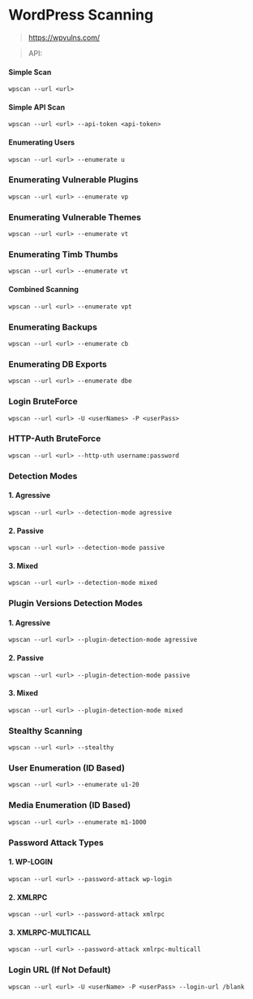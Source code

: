 # WordPress Scanning
> https://wpvulns.com/

> API: <Register and Get Your API>

#### Simple Scan
```
wpscan --url <url>
```

#### Simple API Scan

```
wpscan --url <url> --api-token <api-token>
```

#### Enumerating Users
```
wpscan --url <url> --enumerate u
```

### Enumerating Vulnerable Plugins

```
wpscan --url <url> --enumerate vp
```

### Enumerating Vulnerable Themes
```
wpscan --url <url> --enumerate vt
```

### Enumerating Timb Thumbs
```
wpscan --url <url> --enumerate vt
```

#### Combined Scanning

```
wpscan --url <url> --enumerate vpt
```

### Enumerating Backups

```
wpscan --url <url> --enumerate cb
```

### Enumerating DB Exports
```
wpscan --url <url> --enumerate dbe
```

### Login BruteForce
```
wpscan --url <url> -U <userNames> -P <userPass>
```

### HTTP-Auth BruteForce
```
wpscan --url <url> --http-uth username:password
```

### Detection Modes

#### 1. Agressive

```
wpscan --url <url> --detection-mode agressive
```

#### 2. Passive

```
wpscan --url <url> --detection-mode passive
```

#### 3.  Mixed

```
wpscan --url <url> --detection-mode mixed
```

### Plugin Versions Detection Modes

#### 1. Agressive

```
wpscan --url <url> --plugin-detection-mode agressive
```

#### 2. Passive

```
wpscan --url <url> --plugin-detection-mode passive
```

#### 3. Mixed

```
wpscan --url <url> --plugin-detection-mode mixed
```

### Stealthy Scanning

```
wpscan --url <url> --stealthy
```

### User Enumeration (ID Based)
```
wpscan --url <url> --enumerate u1-20
```

### Media Enumeration (ID Based)

```
wpscan --url <url> --enumerate m1-1000
```

### Password Attack Types
#### 1. WP-LOGIN

```
wpscan --url <url> --password-attack wp-login
```

#### 2. XMLRPC

```
wpscan --url <url> --password-attack xmlrpc
```

#### 3. XMLRPC-MULTICALL

```
wpscan --url <url> --password-attack xmlrpc-multicall
```

### Login URL (If Not Default)

```
wpscan --url <url> -U <userName> -P <userPass> --login-url /blank
```




